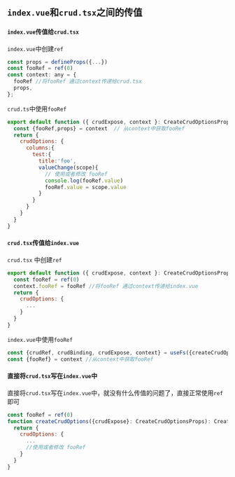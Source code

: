 ## `index.vue`和`crud.tsx`之间的传值

#### `index.vue`传值给`crud.tsx`

`index.vue`中创建`ref`

```js
const props = defineProps({...})
const fooRef = ref(0)
const context: any = {
  fooRef //将fooRef 通过context传递给crud.tsx
  props,
};
```

`crud.ts`中使用`fooRef`

```js
export default function ({ crudExpose, context }: CreateCrudOptionsProps): CreateCrudOptionsRet {
  const {fooRef,props} = context  // 从context中获取fooRef
  return {
    crudOptions: {
      columns:{
        test:{
          title:'foo',
          valueChange(scope){
            // 使用或者修改 fooRef
            console.log(fooRef.value)
            fooRef.value = scope.value
          }
        }
      }
    }
  }
}
```

#### `crud.tsx`传值给`index.vue`

`crud.tsx` 中创建`ref`

```js
export default function ({ crudExpose, context }: CreateCrudOptionsProps): CreateCrudOptionsRet {
  const fooRef = ref(0)
  context.fooRef = fooRef //将fooRef 通过context传递给index.vue
  return {
    crudOptions: {
      ...
    }
  }
}
```

`index.vue`中使用`fooRef`

```js
const {crudRef, crudBinding, crudExpose, context} = useFs({createCrudOptions});
const {fooRef} = context //从context中获取fooRef
```

#### 直接将`crud.tsx`写在`index.vue`中

直接将`crud.tsx`写在`index.vue`中，就没有什么传值的问题了，直接正常使用`ref`即可

```js
const fooRef = ref(0)
function createCrudOptions({crudExpose}: CreateCrudOptionsProps): CreateCrudOptionsRet {
  return {
    crudOptions: {
      ...
      //使用或者修改 fooRef
    }
  }
}
```

